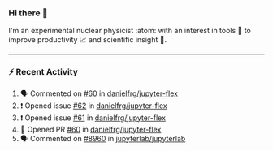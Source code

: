 ### Hi there 👋
I'm an experimental nuclear physicist :atom: with an interest in tools :wrench: to improve productivity :chart_with_upwards_trend: and scientific insight :telescope:.
<!--
**agoose77/agoose77** is a ✨ _special_ ✨ repository because its `README.md` (this file) appears on your GitHub profile.

Here are some ideas to get you started:

- 🔭 I’m currently working on ...
- 🌱 I’m currently learning ...
- 👯 I’m looking to collaborate on ...
- 🤔 I’m looking for help with ...
- 💬 Ask me about ...
- 📫 How to reach me: ...
- 😄 Pronouns: ...
- ⚡ Fun fact: ...
-->

---
### :zap: Recent Activity
<!--START_SECTION:activity-->
1. 🗣 Commented on [#60](https://github.com/danielfrg/jupyter-flex/issues/60) in [danielfrg/jupyter-flex](https://github.com/danielfrg/jupyter-flex)
2. ❗️ Opened issue [#62](https://github.com/danielfrg/jupyter-flex/issues/62) in [danielfrg/jupyter-flex](https://github.com/danielfrg/jupyter-flex)
3. ❗️ Opened issue [#61](https://github.com/danielfrg/jupyter-flex/issues/61) in [danielfrg/jupyter-flex](https://github.com/danielfrg/jupyter-flex)
4. 💪 Opened PR [#60](https://github.com/danielfrg/jupyter-flex/pull/60) in [danielfrg/jupyter-flex](https://github.com/danielfrg/jupyter-flex)
5. 🗣 Commented on [#8960](https://github.com/jupyterlab/jupyterlab/issues/8960) in [jupyterlab/jupyterlab](https://github.com/jupyterlab/jupyterlab)
<!--END_SECTION:activity-->
